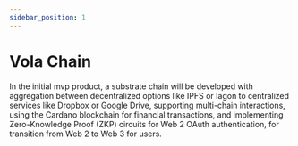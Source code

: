 ```yaml
---
sidebar_position: 1
---
```


# Vola Chain

In the initial mvp product, a substrate chain will be developed with aggregation between decentralized options like IPFS or Iagon to centralized services like Dropbox or Google Drive, supporting multi-chain interactions, using the Cardano blockchain for financial transactions, and implementing Zero-Knowledge Proof (ZKP) circuits for Web 2 OAuth authentication, for transition from Web 2 to Web 3 for users.
